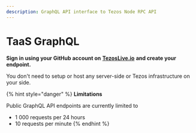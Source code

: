 ```yaml
---
description: GraphQL API interface to Tezos Node RPC API
---
```


# TaaS GraphQL

**Sign in using your GitHub account on** [**TezosLive.io**](https://www.tezoslive.io) **and create your endpoint.**   
  
You don't need to setup or host any server-side or Tezos infrastructure on your side. 

{% hint style="danger" %}
**Limitations**

Public GraphQL API endpoints are currently limited to

* 1 000 requests per 24 hours
* 10 requests per minute
{% endhint %}

